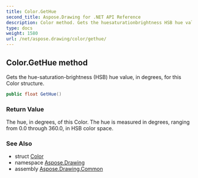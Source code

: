```yaml
---
title: Color.GetHue
second_title: Aspose.Drawing for .NET API Reference
description: Color method. Gets the huesaturationbrightness HSB hue value in degrees for this Color structure
type: docs
weight: 1580
url: /net/aspose.drawing/color/gethue/
---
```

## Color.GetHue method

Gets the hue-saturation-brightness (HSB) hue value, in degrees, for this Color structure.

```csharp
public float GetHue()
```

### Return Value

The hue, in degrees, of this Color. The hue is measured in degrees, ranging from 0.0 through 360.0, in HSB color space.

### See Also

* struct [Color](../)
* namespace [Aspose.Drawing](../../color/)
* assembly [Aspose.Drawing.Common](../../../)


